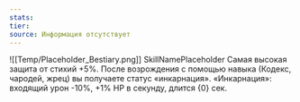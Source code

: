 ```yaml
---
stats: 
tier: 
source: Информация отсутствует
---
```

![[Temp/Placeholder_Bestiary.png]]
SkillNamePlaceholder
Самая высокая защита от стихий +5%. После возрождения с помощью навыка (Кодекс, чародей, жрец) вы получаете статус «инкарнация». «Инкарнация»: входящий урон -10%, +1% HP в секунду, длится {0} сек.

